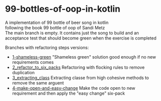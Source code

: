 # 99-bottles-of-oop-in-kotlin
A implementation of 99 bottle of beer song in kotlin  
following the book 99 bottle of oop of Sandi Metz  
The main branch is empty. It contains just the song to build and an acceptance test that should 
become green when the exercise is completed

Branches with refactoring steps versions:
  - [1-shameless-green]  "Shameless green" solution good enough if no  new requirements comes
  - [2_refactor_to_six_packs]   Refactoring with flocking rules to remove duplication 
  - [3_extracting_class] Extracting classe from high cohesive methods to remove the same arguent
  - [4-make-open-and-easy-change] Make the code open to new requirement and then apply the "easy 
  change" six-pack

[1-shameless-green]: <https://github.com/rmarioo/99-bottles-of-oop-in-kotlin/tree/1-shameless-green>
[2_refactor_to_six_packs]: <https://github.com/rmarioo/99-bottles-of-oop-in-kotlin/tree/2_refactor_to_six_packs>
[3_extracting_class]: <https://github.com/rmarioo/99-bottles-of-oop-in-kotlin/tree/3_extracting_class> 
[4-make-open-and-easy-change]: <https://github.com/rmarioo/99-bottles-of-oop-in-kotlin/tree/4-make-open-and-easy-change> 

